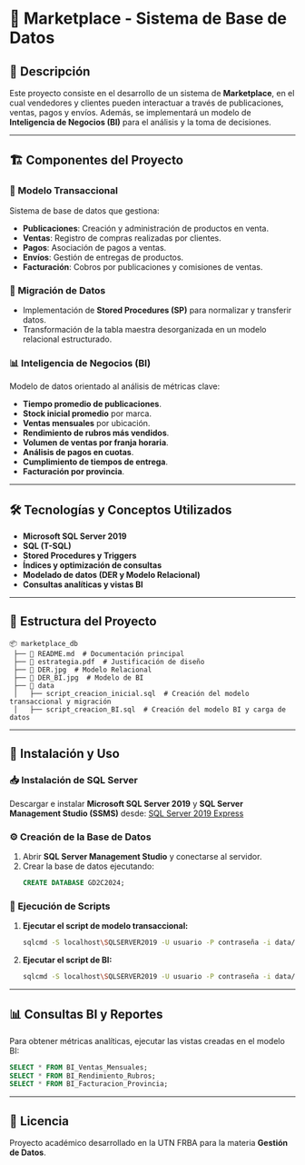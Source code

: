 # 🏪 Marketplace - Sistema de Base de Datos
## 📌 Descripción
Este proyecto consiste en el desarrollo de un sistema de **Marketplace**, en el cual vendedores y clientes pueden interactuar a través de publicaciones, ventas, pagos y envíos. Además, se implementará un modelo de **Inteligencia de Negocios (BI)** para el análisis y la toma de decisiones.

---

## 🏗️ Componentes del Proyecto

### 📂 Modelo Transaccional
Sistema de base de datos que gestiona:
- **Publicaciones**: Creación y administración de productos en venta.
- **Ventas**: Registro de compras realizadas por clientes.
- **Pagos**: Asociación de pagos a ventas.
- **Envíos**: Gestión de entregas de productos.
- **Facturación**: Cobros por publicaciones y comisiones de ventas.

### 🔄 Migración de Datos
- Implementación de **Stored Procedures (SP)** para normalizar y transferir datos.
- Transformación de la tabla maestra desorganizada en un modelo relacional estructurado.

### 📊 Inteligencia de Negocios (BI)
Modelo de datos orientado al análisis de métricas clave:
- **Tiempo promedio de publicaciones**.
- **Stock inicial promedio** por marca.
- **Ventas mensuales** por ubicación.
- **Rendimiento de rubros más vendidos**.
- **Volumen de ventas por franja horaria**.
- **Análisis de pagos en cuotas**.
- **Cumplimiento de tiempos de entrega**.
- **Facturación por provincia**.

---

## 🛠️ Tecnologías y Conceptos Utilizados
- **Microsoft SQL Server 2019**
- **SQL (T-SQL)**
- **Stored Procedures y Triggers**
- **Índices y optimización de consultas**
- **Modelado de datos (DER y Modelo Relacional)**
- **Consultas analíticas y vistas BI**

---

## 📂 Estructura del Proyecto
```
📦 marketplace_db
 ├── 📄 README.md  # Documentación principal
 ├── 📄 estrategia.pdf  # Justificación de diseño
 ├── 📄 DER.jpg  # Modelo Relacional
 ├── 📄 DER_BI.jpg  # Modelo de BI
 ├── 📂 data
 │   ├── script_creacion_inicial.sql  # Creación del modelo transaccional y migración
 │   ├── script_creacion_BI.sql  # Creación del modelo BI y carga de datos
```

---

## 🚀 Instalación y Uso

### 📥 Instalación de SQL Server
Descargar e instalar **Microsoft SQL Server 2019** y **SQL Server Management Studio (SSMS)** desde:
[SQL Server 2019 Express](https://www.microsoft.com/es-ar/sql-server/sql-server-2019)

### ⚙️ Creación de la Base de Datos
1. Abrir **SQL Server Management Studio** y conectarse al servidor.
2. Crear la base de datos ejecutando:
   ```sql
   CREATE DATABASE GD2C2024;
   ```

### 📜 Ejecución de Scripts
1. **Ejecutar el script de modelo transaccional:**
   ```sh
   sqlcmd -S localhost\SQLSERVER2019 -U usuario -P contraseña -i data/script_creacion_inicial.sql
   ```
2. **Ejecutar el script de BI:**
   ```sh
   sqlcmd -S localhost\SQLSERVER2019 -U usuario -P contraseña -i data/script_creacion_BI.sql
   ```

---

## 📊 Consultas BI y Reportes
Para obtener métricas analíticas, ejecutar las vistas creadas en el modelo BI:
```sql
SELECT * FROM BI_Ventas_Mensuales;
SELECT * FROM BI_Rendimiento_Rubros;
SELECT * FROM BI_Facturacion_Provincia;
```

---

## 📜 Licencia
Proyecto académico desarrollado en la UTN FRBA para la materia **Gestión de Datos**.


